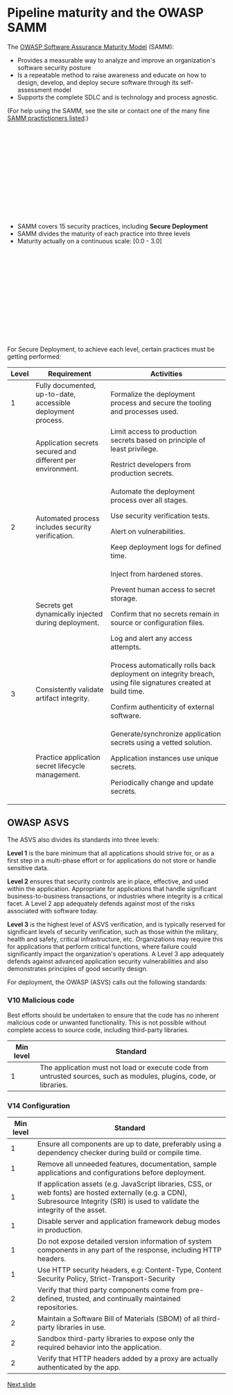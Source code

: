 # Pipeline maturity and the OWASP SAMM

The [OWASP Software Assurance Maturity Model](https://owaspsamm.org) (SAMM):

* Provides a measurable way to analyze and improve an organization's software security posture
* Is a repeatable method to raise awareness and educate on how to design, develop, and deploy secure software through its self-assessment model
* Supports the complete SDLC and is technology and process agnostic.

(For help using the SAMM, see the site or contact one of the many fine [SAMM practictioners listed](https://owaspsamm.org/practitioners).)

<br /><br /><br /><br /><br /><br /><br /><br /><br /><br /><br /><br />

* SAMM covers 15 security practices, including **Secure Deployment**
* SAMM divides the maturity of each practice into three levels
* Maturity actually on a continuous scale: [0.0 - 3.0]

<br /><br /><br /><br /><br /><br /><br /><br /><br /><br /><br /><br />

For Secure Deployment, to achieve each level, certain practices must be getting performed:

| Level | Requirement | Activities |
|--|--|--|
| 1 | Fully documented, up-to-date, accessible deployment process.  | Formalize the deployment process and secure the tooling and processes used. |
|   | Application secrets secured and different per environment. | Limit access to production secrets based on principle of least privilege. <p> Restrict developers from production secrets. |
| 2 | Automated process includes security verification. | Automate the deployment process over all stages. <p> Use security verification tests. <p> Alert on vulnerabilities. <p> Keep deployment logs for defined time. |
|   | Secrets get dynamically injected during deployment. | Inject from hardened stores. <p> Prevent human access to secret storage. <p> Confirm that no secrets remain in source or configuration files. <p> Log and alert any access attempts. |
| 3 | Consistently validate artifact integrity. | Process automatically rolls back deployment on integrity breach, using file signatures created at build time. <p> Confirm authenticity of external software. |
|   | Practice application secret lifecycle management. | Generate/synchronize application secrets using a vetted solution. <p> Application instances use unique secrets. <p> Periodically change and update secrets. |


## OWASP ASVS

The ASVS also divides its standards into three levels:

**Level 1** is the bare minimum that all applications should strive for, or as a first step in a multi-phase effort or for applications do not store or handle sensitive data.

**Level 2** ensures that security controls are in place, effective, and used within the application. Appropriate for applications that handle significant business-to-business transactions, or industries where integrity is a critical facet. A Level 2 app adequately defends against most of the risks associated with software today.

**Level 3** is the highest level of ASVS verification, and is typically reserved for significant levels of security verification, such as those within the military, health and safety, critical infrastructure, etc. Organizations may require this for applications that perform critical functions, where failure could significantly impact the organization's operations. A Level 3 app adequately defends against advanced application security vulnerabilities and also demonstrates principles of good security design.

For deployment, the OWASP (ASVS) calls out the following standards:

### V10 Malicious code

Best efforts should be undertaken to ensure that the code has no inherent malicious code or unwanted functionality. This is not possible without complete access to source code, including third-party libraries.

| Min level | Standard |
|--|--|
| 1 | The application must not load or execute code from untrusted sources, such as modules, plugins, code, or libraries. |

### V14 Configuration

| Min level | Standard |
|--|--|
| 1 | Ensure all components are up to date, preferably using a dependency checker during build or compile time. |
| 1 | Remove all unneeded features, documentation, sample applications and configurations before deployment. |
| 1 | If application assets (e.g. JavaScript libraries, CSS, or web fonts) are hosted externally (e.g. a CDN), Subresource Integrity (SRI) is used to validate the integrity of the asset. |
| 1 | Disable server and application framework debug modes in production. |
| 1 | Do not expose detailed version information of system components in any part of the response, including HTTP headers. |
| 1 | Use HTTP security headers, e.g: Content-Type, Content Security Policy, Strict-Transport-Security |
| 2 | Verify that third party components come from pre-defined, trusted, and continually maintained repositories. |
| 2 | Maintain a Software Bill of Materials (SBOM) of all third-party libraries in use. |
| 2 | Sandbox third-party libraries to expose only the required behavior into the application. |
| 2 | Verify that HTTP headers added by a proxy are actually authenticated by the app. |


[Next slide](artifact_mgmt.md)
